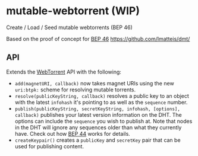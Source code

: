 # mutable-webtorrent (WIP)
Create / Load / Seed mutable webtorrents (BEP 46)

Based on the proof of concept for [BEP 46](http://www.bittorrent.org/beps/bep_0046.html) https://github.com/lmatteis/dmt/

## API

Extends the [WebTorrent](https://github.com/webtorrent/webtorrent/blob/master/docs/api.md) API with the following:

- `add(magnetURI, callback)` now takes magnet URIs using the new `uri:btpk:` scheme for resolving mutable torrents.
- `resolve(publicKeyString, callback)` resolves a public key to an object with the latest `infohash` it's pointing to as well as the `sequence` number.
- `publish(publicKeyString, secretKeyString, infohash, [options], callback)` publishes your latest version information on the DHT. The options can include the `sequence` you wish to publish at. Note that nodes in the DHT will ignore any sequences older than what they currently have. Check out how [BEP 44](https://github.com/lmatteis/bittorrent.org/blob/master/beps/bep_0044.rst) works for details.
- `createKeypair()` creates a `publicKey` and `secretKey` pair that can be used for publishing content.